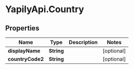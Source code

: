 # YapilyApi.Country

## Properties

Name | Type | Description | Notes
------------ | ------------- | ------------- | -------------
**displayName** | **String** |  | [optional] 
**countryCode2** | **String** |  | [optional] 


